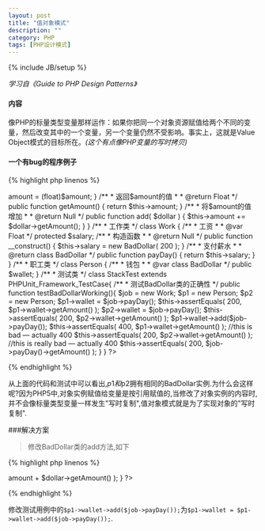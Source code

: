 ```yaml
---
layout: post
title: "值对象模式"
description: ""
category: PHP
tags: [PHP设计模式]
---
```

{% include JB/setup %}


*学习自《Guide to PHP Design Patterns》*

#### 内容

像PHP的标量类型变量那样运作：如果你把同一个对象资源赋值给两个不同的变量，然后改变其中的一个变量，另一个变量仍然不受影响。事实上，这就是Value Object模式的目标所在。*\(这个有点像PHP变量的写时拷贝\)*

<!--more-->
#### 一个有bug的程序例子

{% highlight php linenos %}
<?php
/**
 * 货币类
 */

class BadDollar {

  /**
   * 货币数量
   *
   * @var Float
   */
  protected $amount;

  /**
   * 构造函数
   *
   * @return Null
   */
  public function __construct( $amount = 0 ) {
    $this->amount = (float)$amount;
  }

  /**
   * 返回$amount的值 
   *
   * @return Float
   */
  public function getAmount() {
    return $this->amount;
  }

  /**
   * 将$amount的值增加
   *
   * @return Null
   */
  public function add( $dollar ) {
    $this->amount += $dollar->getAmount();
  }

}

/**
 * 工作类
 */
class Work {

  /**
   * 工资
   *
   * @var Float
   */
  protected $salary;

  /**
   * 构造函数
   *
   * @return Null
   */
  public function __construct() {
    $this->salary = new BadDollar( 200 );
  }

  /**
   * 支付薪水
   *
   * @return class BadDollar
   */
  public function payDay() {
    return $this->salary;
  }

}

/**
 * 职工类
 */
class Person {

  /**
   * 钱包
   *
   * @var class BadDollar
   */
  public $wallet;
}

/**
 * 测试类
 */
class StackTest extends PHPUnit_Framework_TestCase{
  /**
   * 测试BadDollar类的正确性
   */
    public function testBadDollarWorking(){
        $job = new Work;
        $p1 = new Person;
        $p2 = new Person;
        $p1->wallet = $job->payDay();
        $this->assertEquals( 200, $p1->wallet->getAmount() );
        $p2->wallet = $job->payDay();
        $this->assertEquals( 200, $p2->wallet->getAmount() );
        $p1->wallet->add($job->payDay());
        $this->assertEquals( 400, $p1->wallet->getAmount() );
        //this is bad — actually 400
        $this->assertEquals( 200, $p2->wallet->getAmount() );
        //this is really bad — actually 400
        $this->assertEquals( 200, $job->payDay()->getAmount() );
    }
}
?>
{% endhighlight %}

从上面的代码和测试中可以看出,$p1和$p2拥有相同的BadDollar实例.为什么会这样呢?因为PHP5中,对象实例赋值给变量是按引用赋值的,当修改了对象实例的内容时,并不会像标量类型变量一样发生"写时复制",值对象模式就是为了实现对象的"写时复制".

###解决方案

>修改BadDollar类的add方法,如下

{% highlight php linenos %}
<?php
public function add( $dollar ) {
    return new BadDollar( $this->amount + $dollar->getAmount() );
}
?>
{% endhighlight %}

修改测试用例中的`$p1->wallet->add($job->payDay());`为`$p1->wallet = $p1->wallet->add($job->payDay());`.